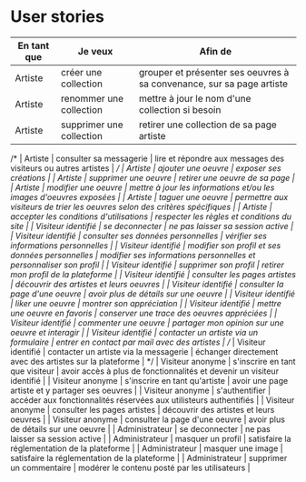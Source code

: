 # User stories 

En tant que | Je veux | Afin de |
|--|--|--|
| Artiste | créer une collection | grouper et présenter ses oeuvres à sa convenance, sur sa page artiste |
| Artiste | renommer une collection | mettre à jour le nom d'une collection si besoin |
| Artiste | supprimer une collection | retirer une collection de sa page artiste |
/*
| Artiste | consulter sa messagerie | lire et répondre aux messages des visiteurs ou autres artistes |
*/
| Artiste | ajouter une oeuvre | exposer ses créations |
| Artiste | supprimer une oeuvre | retirer une oeuvre de sa page |
| Artiste | modifier une oeuvre | mettre à jour les informations et/ou les images d'oeuvres exposées |
| Artiste | taguer une oeuvre | permettre aux visiteurs de trier les oeuvres selon des critères spécifiques |
| Artiste | accepter les conditions d'utilisations | respecter les règles et conditions du site | 
| Visiteur identifié | se deconnecter | ne pas laisser sa session active  |
| Visiteur identifié | consulter ses données personnelles | vérifier ses informations personnelles |
| Visiteur identifié | modifier son profil et ses données personnelles | modifier ses informations personnelles et personnaliser son profil |
| Visiteur identifié | supprimer son profil | retirer mon profil de la plateforme |
| Visiteur identifié | consulter les pages artistes | découvrir des artistes et leurs oeuvres |
| Visiteur identifié | consulter la page d'une oeuvre | avoir plus de détails sur une oeuvre |
| Visiteur identifié | liker une oeuvre | montrer son appréciation |
| Visiteur identifié | mettre une oeuvre en favoris | conserver une trace des oeuvres appréciées |
| Visiteur identifié | commenter une oeuvre  | partager mon opinion sur une oeuvre et interagir |
| Visiteur identifié | contacter un artiste via un formulaire | entrer en contact par mail avec des artistes |
/*
| Visiteur identifié | contacter un artiste via la messagerie | échanger directement avec des artistes sur la plateforme  |
*/
| Visiteur anonyme | s'inscrire en tant que visiteur | avoir accès à plus de fonctionnalités et devenir un visiteur identifié |
| Visiteur anonyme | s'inscrire en tant qu'artiste | avoir une page artiste et y partager ses oeuvres |
| Visiteur anonyme | s'authentifier | accéder aux fonctionnalités réservées aux utilisteurs authentifiés |
| Visiteur anonyme | consulter les pages artistes | découvrir des artistes et leurs oeuvres |
| Visiteur anonyme | consulter la page d'une oeuvre |  avoir plus de détails sur une oeuvre |
| Administrateur | se deconnecter | ne pas laisser sa session active  |
| Administrateur | masquer un profil | satisfaire la réglementation de la plateforme  |
| Administrateur | masquer une image | satisfaire la réglementation de la plateforme  |
| Administrateur | supprimer un commentaire | modérer le contenu posté par les utilisateurs  |
